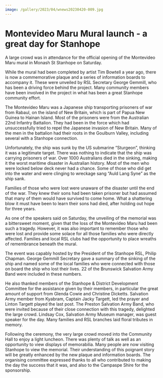 ```yaml
---
image: /gallery/2023/04/wnews20230420-009.jpg
---
```

# Montevideo Maru Mural launch - a great day for Stanhope

A large crowd was in attendance for the official opening of the Montevideo Maru mural in Monash St Stanhope on Saturday.

<p>     While the mural had been completed by artist Tim Bowtell a year ago, there     is now a commemorative plaque and a series of information boards to     accompany it. These were unveiled by RSL Secretary George Gemmill, who has     been a driving force behind the project. Many community members have been     involved in the project in what has been a great Stanhope community effort. </p> <p>     The Montevideo Maru was a Japanese ship transporting prisoners of war from     Rabaul, on the island of New Britain, which is part of Papua New Guinea to     Hainan Island. Most of the prisoners were from the Australian 22nd Infantry     Battalion. They had been in the force which had unsuccessfully tried to     repel the Japanese invasion of New Britain. Many of the men in the battalion     had their roots in the Goulburn Valley, including several with a Stanhope     connection. </p> <p>     Unfortunately, the ship was sunk by the US submarine “Sturgeon”, thinking it     was a legitimate target. There was nothing to indicate that the ship was     carrying prisoners of war. Over 1000 Australians died in the sinking, making     it the worst maritime disaster in Australian history. Most of the men who     were locked below deck never had a chance. Some of those who did get into     the water and were clinging to wreckage sang “Auld Lang Syne” as the ship     sank. </p> <p>     Families of those who were lost were unaware of the disaster until the end     of the war. They knew their sons had been taken prisoner but had assumed     that many of them would have survived to come home. What a shattering blow     it must have been to learn their sons had died, after holding out hope for     three years. </p> <p>     As one of the speakers said on Saturday, the unveiling of the memorial was a     bittersweet moment, given that the loss of the Montevideo Maru had been such     a tragedy. However, it was also important to remember those who were lost     and provide some solace for all those families who were directly affected.     Families and local RSL clubs had the opportunity to place wreaths of     remembrance beneath the mural. </p> <p>     The event was capably hosted by the President of the Stanhope RSL, Philip     Chapman. George Gemmill Secretary gave a summary of the sinking of the ship     and named some of the local families who were connected with those on board     the ship who lost their lives. 22 of the Brunswick Salvation Army Band were     included in these numbers. </p> <p>     He also thanked members of the Stanhope & District Development Committee for     the assistance given by their members, in particular the great amount of     support from Glenda Cowie and Christine Dicketts. Salvation Army member from     Kyabram, Captain Jacky Targett, led the prayer and Linton Targett played the     last post. The Preston Salvation Army Band, who were invited because of     their close connection with this tragedy, delighted the large crowd. Lindsay     Cox, Salvation Army Museum manager, was guest speaker for the day. Many     families and RSL branches laid floral tributes in memory. </p> <p>     Following the ceremony, the very large crowd moved into the Community Hall     to enjoy a light luncheon. There was plenty of talk as well as an     opportunity to view displays of memorabilia. Many people are now visiting     Stanhope to view the memorial. Their understanding of this poignant story     will be greatly enhanced by the new plaque and information boards. The     organising committee expressed thanks to all who contributed to making the     day the success that it was, and also to the Campaspe Shire for the     sponsorship. </p> 
